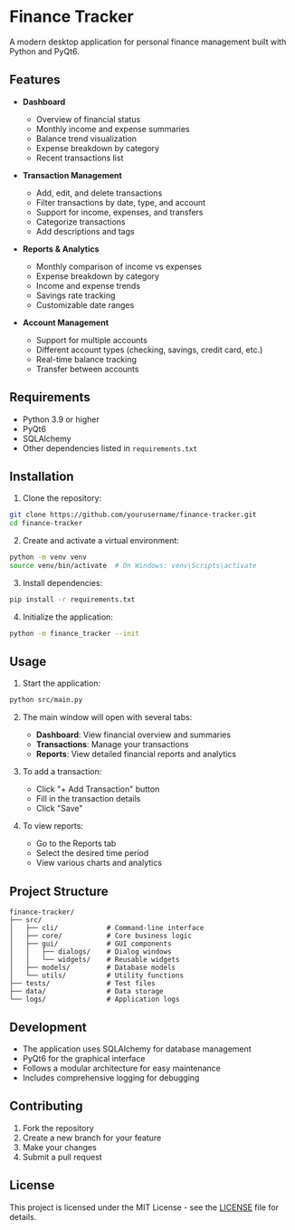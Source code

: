 # Finance Tracker

A modern desktop application for personal finance management built with Python and PyQt6.

## Features

- **Dashboard**
  - Overview of financial status
  - Monthly income and expense summaries
  - Balance trend visualization
  - Expense breakdown by category
  - Recent transactions list

- **Transaction Management**
  - Add, edit, and delete transactions
  - Filter transactions by date, type, and account
  - Support for income, expenses, and transfers
  - Categorize transactions
  - Add descriptions and tags

- **Reports & Analytics**
  - Monthly comparison of income vs expenses
  - Expense breakdown by category
  - Income and expense trends
  - Savings rate tracking
  - Customizable date ranges

- **Account Management**
  - Support for multiple accounts
  - Different account types (checking, savings, credit card, etc.)
  - Real-time balance tracking
  - Transfer between accounts

## Requirements

- Python 3.9 or higher
- PyQt6
- SQLAlchemy
- Other dependencies listed in `requirements.txt`

## Installation

1. Clone the repository:
```bash
git clone https://github.com/yourusername/finance-tracker.git
cd finance-tracker
```

2. Create and activate a virtual environment:
```bash
python -m venv venv
source venv/bin/activate  # On Windows: venv\Scripts\activate
```

3. Install dependencies:
```bash
pip install -r requirements.txt
```

4. Initialize the application:
```bash
python -m finance_tracker --init
```

## Usage

1. Start the application:
```bash
python src/main.py
```

2. The main window will open with several tabs:
   - **Dashboard**: View financial overview and summaries
   - **Transactions**: Manage your transactions
   - **Reports**: View detailed financial reports and analytics

3. To add a transaction:
   - Click "+ Add Transaction" button
   - Fill in the transaction details
   - Click "Save"

4. To view reports:
   - Go to the Reports tab
   - Select the desired time period
   - View various charts and analytics

## Project Structure

```
finance-tracker/
├── src/
│   ├── cli/            # Command-line interface
│   ├── core/           # Core business logic
│   ├── gui/            # GUI components
│   │   ├── dialogs/    # Dialog windows
│   │   └── widgets/    # Reusable widgets
│   ├── models/         # Database models
│   └── utils/          # Utility functions
├── tests/              # Test files
├── data/               # Data storage
└── logs/               # Application logs
```

## Development

- The application uses SQLAlchemy for database management
- PyQt6 for the graphical interface
- Follows a modular architecture for easy maintenance
- Includes comprehensive logging for debugging

## Contributing

1. Fork the repository
2. Create a new branch for your feature
3. Make your changes
4. Submit a pull request

## License

This project is licensed under the MIT License - see the [LICENSE](LICENSE) file for details.
